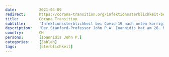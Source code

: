 ```yaml
---
date:          2021-04-09
redirect:      https://corona-transition.org/infektionssterblichkeit-bei-covid-19-nach-unten-korrigiert
title:         Corona Transition
subtitle:      'Infektionssterblichkeit bei Covid-19 nach unten korrigiert'
description:   'Der Stanford-Professor John P.A. Ioannidis hat am 26. März 2021 eine neue Studie veröffentlicht. Darin korrigiert er die in einer eigenen früheren (...)'
country:       CH
persons:       [Ioannidis John P.]
categories:    [Zahlen]
tags:          [sterblichkeit]
---
```

